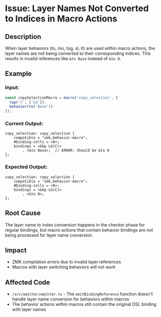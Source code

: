 # Issue: Layer Names Not Converted to Indices in Macro Actions

## Description
When layer behaviors (to, mo, tog, sl, lt) are used within macro actions, the layer names are not being converted to their corresponding indices. This results in invalid references like `&to Base` instead of `&to 0`.

## Example

### Input:
```typescript
const copySelectionMacro = macro('copy_selection', [
  tap('C', ['LG']),
  behavior(to('Base'))
]);
```

### Current Output:
```
copy_selection: copy_selection {
    compatible = "zmk,behavior-macro";
    #binding-cells = <0>;
    bindings = <&kp LG(C)>
        , <&to Base>;  // ERROR: Should be &to 0
};
```

### Expected Output:
```
copy_selection: copy_selection {
    compatible = "zmk,behavior-macro";
    #binding-cells = <0>;
    bindings = <&kp LG(C)>
        , <&to 0>;
};
```

## Root Cause
The layer name to index conversion happens in the checker phase for regular bindings, but macro actions that contain behavior bindings are not being processed for layer name conversion.

## Impact
- ZMK compilation errors due to invalid layer references
- Macros with layer switching behaviors will not work

## Affected Code
- `/src/emitter/emitter.ts` - The `emitBindingReference` function doesn't handle layer name conversion for behaviors within macros
- The behavior actions within macros still contain the original DSL binding with layer names
